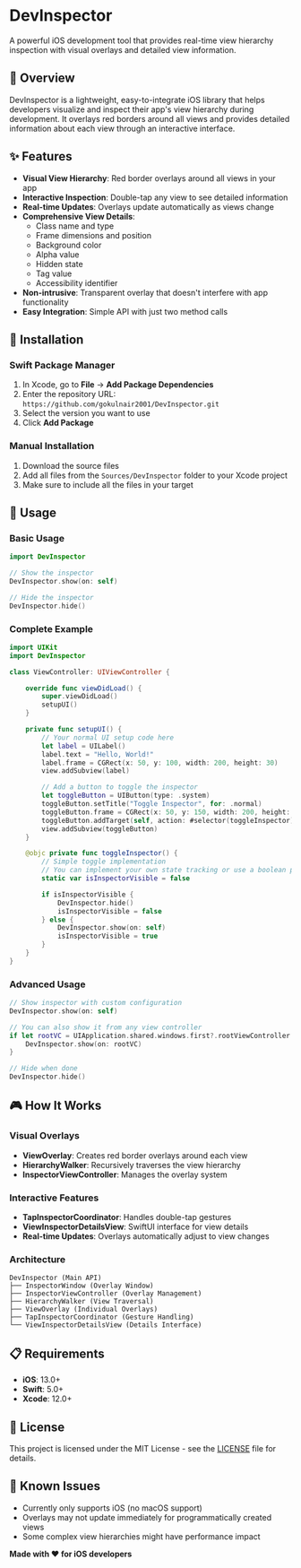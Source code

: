 # DevInspector

A powerful iOS development tool that provides real-time view hierarchy inspection with visual overlays and detailed view information.

## 🎯 Overview

DevInspector is a lightweight, easy-to-integrate iOS library that helps developers visualize and inspect their app's view hierarchy during development. It overlays red borders around all views and provides detailed information about each view through an interactive interface.

## ✨ Features

- **Visual View Hierarchy**: Red border overlays around all views in your app
- **Interactive Inspection**: Double-tap any view to see detailed information
- **Real-time Updates**: Overlays update automatically as views change
- **Comprehensive View Details**:
  - Class name and type
  - Frame dimensions and position
  - Background color
  - Alpha value
  - Hidden state
  - Tag value
  - Accessibility identifier
- **Non-intrusive**: Transparent overlay that doesn't interfere with app functionality
- **Easy Integration**: Simple API with just two method calls

## 🚀 Installation

### Swift Package Manager

1. In Xcode, go to **File** → **Add Package Dependencies**
2. Enter the repository URL: `https://github.com/gokulnair2001/DevInspector.git`
3. Select the version you want to use
4. Click **Add Package**

### Manual Installation

1. Download the source files
2. Add all files from the `Sources/DevInspector` folder to your Xcode project
3. Make sure to include all the files in your target

## 📖 Usage

### Basic Usage

```swift
import DevInspector

// Show the inspector
DevInspector.show(on: self)

// Hide the inspector
DevInspector.hide()
```

### Complete Example

```swift
import UIKit
import DevInspector

class ViewController: UIViewController {

    override func viewDidLoad() {
        super.viewDidLoad()
        setupUI()
    }

    private func setupUI() {
        // Your normal UI setup code here
        let label = UILabel()
        label.text = "Hello, World!"
        label.frame = CGRect(x: 50, y: 100, width: 200, height: 30)
        view.addSubview(label)

        // Add a button to toggle the inspector
        let toggleButton = UIButton(type: .system)
        toggleButton.setTitle("Toggle Inspector", for: .normal)
        toggleButton.frame = CGRect(x: 50, y: 150, width: 200, height: 44)
        toggleButton.addTarget(self, action: #selector(toggleInspector), for: .touchUpInside)
        view.addSubview(toggleButton)
    }

    @objc private func toggleInspector() {
        // Simple toggle implementation
        // You can implement your own state tracking or use a boolean property
        static var isInspectorVisible = false

        if isInspectorVisible {
            DevInspector.hide()
            isInspectorVisible = false
        } else {
            DevInspector.show(on: self)
            isInspectorVisible = true
        }
    }
}
```

### Advanced Usage

```swift
// Show inspector with custom configuration
DevInspector.show(on: self)

// You can also show it from any view controller
if let rootVC = UIApplication.shared.windows.first?.rootViewController {
    DevInspector.show(on: rootVC)
}

// Hide when done
DevInspector.hide()
```

## 🎮 How It Works

### Visual Overlays

- **ViewOverlay**: Creates red border overlays around each view
- **HierarchyWalker**: Recursively traverses the view hierarchy
- **InspectorViewController**: Manages the overlay system

### Interactive Features

- **TapInspectorCoordinator**: Handles double-tap gestures
- **ViewInspectorDetailsView**: SwiftUI interface for view details
- **Real-time Updates**: Overlays automatically adjust to view changes

### Architecture

```
DevInspector (Main API)
├── InspectorWindow (Overlay Window)
├── InspectorViewController (Overlay Management)
├── HierarchyWalker (View Traversal)
├── ViewOverlay (Individual Overlays)
├── TapInspectorCoordinator (Gesture Handling)
└── ViewInspectorDetailsView (Details Interface)
```

## 📋 Requirements

- **iOS**: 13.0+
- **Swift**: 5.0+
- **Xcode**: 12.0+

## 📄 License

This project is licensed under the MIT License - see the [LICENSE](https://github.com/gokulnair2001/DevInspector/blob/main/LICENSE) file for details.

## 🐛 Known Issues

- Currently only supports iOS (no macOS support)
- Overlays may not update immediately for programmatically created views
- Some complex view hierarchies might have performance impact

**Made with ❤️ for iOS developers**
